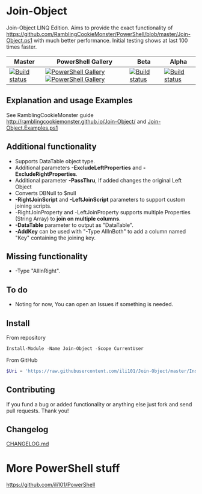 # Join-Object
Join-Object LINQ Edition.
Aims to provide the exact functionality of https://github.com/RamblingCookieMonster/PowerShell/blob/master/Join-Object.ps1 with much better performance.
Initial testing shows at last 100 times faster.

| Master | PowerShell Gallery | Beta | Alpha |
|--------|--------------------|------|-------|
|[![Build status](https://ci.appveyor.com/api/projects/status/sk2d54q6q85i1ejm/branch/master?svg=true)](https://ci.appveyor.com/project/ili101/join-object)|[![PowerShell Gallery](https://img.shields.io/powershellgallery/v/Join-Object.svg)](https://www.powershellgallery.com/packages/Join-Object/) [![PowerShell Gallery](https://img.shields.io/powershellgallery/dt/Join-Object.svg)](https://www.powershellgallery.com/packages/Join-Object/)|[![Build status](https://ci.appveyor.com/api/projects/status/sk2d54q6q85i1ejm/branch/Beta?svg=true)](https://ci.appveyor.com/project/ili101/join-object)|[![Build status](https://ci.appveyor.com/api/projects/status/sk2d54q6q85i1ejm/branch/Alpha?svg=true)](https://ci.appveyor.com/project/ili101/join-object)|

## Explanation and usage Examples
See RamblingCookieMonster guide http://ramblingcookiemonster.github.io/Join-Object/ and [Join-Object.Examples.ps1](https://github.com/ili101/Join-Object/blob/master/Examples/Join-Object.Examples.ps1)

## Additional functionality
* Supports DataTable object type.
* Additional parameters **-ExcludeLeftProperties** and **-ExcludeRightProperties**.
* Additional parameter **-PassThru**, If added changes the original Left Object
* Converts DBNull to $null
* **-RightJoinScript** and **-LeftJoinScript** parameters to support custom joining scripts.
* -RightJoinProperty and -LeftJoinProperty supports multiple Properties (String Array) to **join on multiple columns**.
* **-DataTable** parameter to output as "DataTable".
* **-AddKey** can be used with "-Type AllInBoth" to add a column named "Key" containing the joining key.

## Missing functionality
* -Type "AllInRight".

## To do
* Noting for now, You can open an Issues if something is needed.

## Install
From repository
```PowerShell
Install-Module -Name Join-Object -Scope CurrentUser
```
From GitHub
```PowerShell
$Uri = 'https://raw.githubusercontent.com/ili101/Join-Object/master/Install.ps1'; & ([Scriptblock]::Create((irm $Uri))) -FromGitHub $Uri
```

## Contributing
If you fund a bug or added functionality or anything else just fork and send pull requests. Thank you!

##  Changelog
[CHANGELOG.md](https://github.com/ili101/Join-Object/blob/master/CHANGELOG.md)

# More PowerShell stuff
https://github.com/ili101/PowerShell
